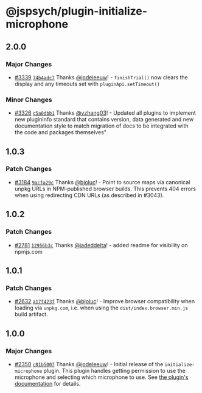 # @jspsych/plugin-initialize-microphone

## 2.0.0

### Major Changes

- [#3339](https://github.com/jspsych/jsPsych/pull/3339) [`74b4adc7`](https://github.com/jspsych/jsPsych/commit/74b4adc702747a62a201575a6aa95770eeddb1bb) Thanks [@jodeleeuw](https://github.com/jodeleeuw)! - `finishTrial()` now clears the display and any timeouts set with `pluginApi.setTimeout()`

### Minor Changes

- [#3326](https://github.com/jspsych/jsPsych/pull/3326) [`c5a0dbb1`](https://github.com/jspsych/jsPsych/commit/c5a0dbb17ead8e2b860c76fce7fea834f3b0ad09) Thanks [@vzhang03](https://github.com/vzhang03)! - Updated all plugins to implement new pluginInfo standard that contains version, data generated and new documentation style to match migration of docs to be integrated with the code and packages themselves"

## 1.0.3

### Patch Changes

- [#3184](https://github.com/jspsych/jsPsych/pull/3184) [`9acfa29c`](https://github.com/jspsych/jsPsych/commit/9acfa29c8db1d7a8816c53ac49651f15493f2cf4) Thanks [@bjoluc](https://github.com/bjoluc)! - Point to source maps via canonical unpkg URLs in NPM-published browser builds. This prevents 404 errors when using redirecting CDN URLs (as described in #3043).

## 1.0.2

### Patch Changes

- [#2781](https://github.com/jspsych/jsPsych/pull/2781) [`12956b3c`](https://github.com/jspsych/jsPsych/commit/12956b3cc130676a81e4a4536d68800a4d34e8a8) Thanks [@jadeddelta](https://github.com/jadeddelta)! - added readme for visibility on npmjs.com

## 1.0.1

### Patch Changes

- [#2632](https://github.com/jspsych/jsPsych/pull/2632) [`a17f423f`](https://github.com/jspsych/jsPsych/commit/a17f423f18df24c73baeb06d4079f9f2f9211386) Thanks [@bjoluc](https://github.com/bjoluc)! - Improve browser compatibility when loading via `unpkg.com`, i.e. when using the `dist/index.browser.min.js` build artifact.

## 1.0.0

### Major Changes

- [#2350](https://github.com/jspsych/jsPsych/pull/2350) [`c81b5007`](https://github.com/jspsych/jsPsych/commit/c81b500771ce449ac8145925170a63a08ab0465e) Thanks [@jodeleeuw](https://github.com/jodeleeuw)! - Initial release of the `initialize-microphone` plugin. This plugin handles getting permission to use the microphone and selecting which microphone to use. See [the plugin's documentation](https://www.jspsych.org/latest/plugins/initialize-microphone) for details.
